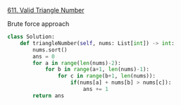 [611. Valid Triangle Number](https://leetcode.cn/problems/valid-triangle-number/)

Brute force approach

```py
class Solution:
    def triangleNumber(self, nums: List[int]) -> int:
        nums.sort()
        ans = 0
        for a in range(len(nums)-2):
            for b in range(a+1, len(nums)-1):
                for c in range(b+1, len(nums)):
                    if(nums[a] + nums[b] > nums[c]):
                        ans += 1
        return ans

```

